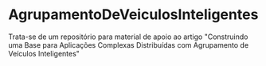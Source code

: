 # AgrupamentoDeVeiculosInteligentes
Trata-se de um repositório para material de apoio ao artigo "Construindo uma Base para Aplicações Complexas Distribuídas com Agrupamento de Veículos Inteligentes"

